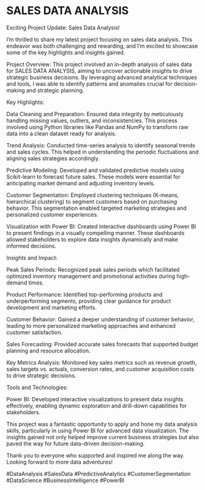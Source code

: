 # SALES DATA ANALYSIS

Exciting Project Update: Sales Data Analysis!

I’m thrilled to share my latest project focusing on sales data analysis. This endeavor was both challenging and rewarding, and I’m excited to showcase some of the key highlights and insights gained.

 Project Overview:
This project involved an in-depth analysis of sales data for SALES DATA ANALYSIS, aiming to uncover actionable insights to drive strategic business decisions. By leveraging advanced analytical techniques and tools, I was able to identify patterns and anomalies crucial for decision-making and strategic planning.

 Key Highlights:

Data Cleaning and Preparation: Ensured data integrity by meticulously handling missing values, outliers, and inconsistencies. This process involved using Python libraries like Pandas and NumPy to transform raw data into a clean dataset ready for analysis.

Trend Analysis: Conducted time-series analysis to identify seasonal trends and sales cycles. This helped in understanding the periodic fluctuations and aligning sales strategies accordingly.

Predictive Modeling: Developed and validated predictive models using Scikit-learn to forecast future sales. These models were essential for anticipating market demand and adjusting inventory levels.

Customer Segmentation: Employed clustering techniques (K-means, hierarchical clustering) to segment customers based on purchasing behavior. This segmentation enabled targeted marketing strategies and personalized customer experiences.

Visualization with Power BI: Created interactive dashboards using Power BI to present findings in a visually compelling manner. These dashboards allowed stakeholders to explore data insights dynamically and make informed decisions.

 Insights and Impact:

Peak Sales Periods: Recognized peak sales periods which facilitated optimized inventory management and promotional activities during high-demand times.

Product Performance: Identified top-performing products and underperforming segments, providing clear guidance for product development and marketing efforts.

Customer Behavior: Gained a deeper understanding of customer behavior, leading to more personalized marketing approaches and enhanced customer satisfaction.

Sales Forecasting: Provided accurate sales forecasts that supported budget planning and resource allocation.

Key Metrics Analysis: Monitored key sales metrics such as revenue growth, sales targets vs. actuals, conversion rates, and customer acquisition costs to drive strategic decisions.

 Tools and Technologies:

Power BI: Developed interactive visualizations to present data insights effectively, enabling dynamic exploration and drill-down capabilities for stakeholders.

This project was a fantastic opportunity to apply and hone my data analysis skills, particularly in using Power BI for advanced data visualization. The insights gained not only helped improve current business strategies but also paved the way for future data-driven decision-making.

Thank you to everyone who supported and inspired me along the way. Looking forward to more data adventures! 

#DataAnalysis #SalesData #PredictiveAnalytics #CustomerSegmentation #DataScience #BusinessIntelligence #PowerBI

